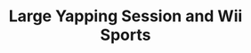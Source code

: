 ---
title: "Large Yapping Session and Wii Sports"
streamDate: 1-24-2024
game: "Wii Sports"
gameCoverURL: "https://images.igdb.com/igdb/image/upload/t_cover_big/co3vge.webp"
vodUrl: "https://www.youtube.com/watch?v=Nhx52Y6oysw"
thumbnail: "https://img.youtube.com/vi/Nhx52Y6oysw/maxresdefault.jpg"
duration: "1:38:20"
---